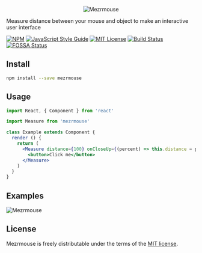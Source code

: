 <p align="center">
  <img alt="Mezrmouse" src="https://image.ibb.co/fhYWuU/1286733997-982bf490-c49b-41dc-80e9-b7b4fc7a22db.png">
</p>

Measure distance between your mouse and object to make an interactive user interface

[![NPM](https://img.shields.io/npm/v/Mezrmouse.svg)](https://www.npmjs.com/package/Mezrmouse)
[![JavaScript Style Guide](https://img.shields.io/badge/code_style-standard-brightgreen.svg)](https://standardjs.com)
[![MIT License][license-image]][license-url]
[![Build Status][travis-image]][travis-url]
[![FOSSA Status](https://app.fossa.io/api/projects/git%2Bgithub.com%2FNirBerko%2FMezrmouse.svg?type=shield)](https://app.fossa.io/projects/git%2Bgithub.com%2FNirBerko%2FMezrmouse?ref=badge_shield)

## Install

```bash
npm install --save mezrmouse
```

## Usage

```jsx
import React, { Component } from 'react'

import Measure from 'mezrmouse'

class Example extends Component {
  render () {
    return (
      <Measure distance={100} onCloseUp={(percent) => this.distance = percent}>
        <button>Click me</button>
      </Measure>
    )
  }
}
```

## Examples
<img alt="Mezrmouse" src="https://image.ibb.co/kDgGB9/ezgif-4-c58b04b3e466.gif">

## License

Mezrmouse is freely distributable under the terms of the [MIT license](https://github.com/moment/moment/blob/develop/LICENSE).

[license-image]: http://img.shields.io/badge/license-MIT-blue.svg?style=flat
[license-url]: LICENSE

[travis-url]: https://travis-ci.org/NirBerko/Mezrmouse
[travis-image]: https://travis-ci.org/NirBerko/Mezrmouse.svg?branch=master

